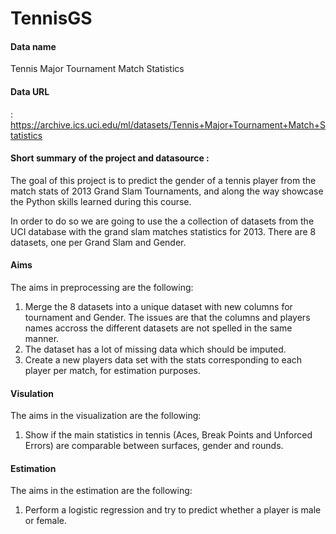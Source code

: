 # TennisGS
#### Data name
Tennis Major Tournament Match Statistics
#### Data URL 
: https://archive.ics.uci.edu/ml/datasets/Tennis+Major+Tournament+Match+Statistics

#### Short summary of the project and datasource :
The goal of this project is to predict the gender of a tennis player from the match stats of 2013 Grand Slam Tournaments, and along the way showcase the Python skills learned during this course.

In order to do so we are going to use the a collection of datasets from the UCI database with the grand slam matches statistics for 2013. There are 8 datasets, one per Grand Slam and Gender.

#### Aims
The aims in preprocessing are the following:
1. Merge the 8 datasets into a unique dataset with new columns for tournament and Gender. The issues are that the columns and players names accross the different datasets are not spelled in the same manner.
2. The dataset has a lot of missing data which should be imputed.
3. Create a new players data set with the stats corresponding to each player per match, for estimation purposes.

#### Visulation
The aims in the visualization are the following:
1. Show if the main statistics in tennis (Aces, Break Points and Unforced Errors) are comparable between surfaces, gender and rounds.

#### Estimation
The aims in the estimation are the following:
1. Perform a logistic regression and try to predict whether a player is male or female.


